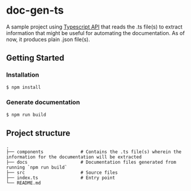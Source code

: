 # doc-gen-ts

A sample project using [Typescript API](https://github.com/Microsoft/TypeScript/wiki/Using-the-Compiler-API) that reads the .ts file(s) to extract information that might be useful for automating the documentation. As of now, it produces plain .json file(s).

## Getting Started

### Installation
```bash
$ npm install
```

### Generate documentation
```bash
$ npm run build
```

## Project structure

```
.
├── components              # Contains the .ts file(s) wherein the information for the documentation will be extracted
├── docs                    # Documentation files generated from running `npm run build`
├── src                     # Source files
├── index.ts                # Entry point
└── README.md
```
